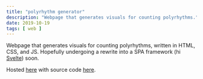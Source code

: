 ```yaml
---
title: "polyrhythm generator"
description: "Webpage that generates visuals for counting polyrhythms."
date: 2019-10-19
tags: [ web ]
---
```

Webpage that generates visuals for counting polyrhythms, written in HTML, CSS, and JS. Hopefully undergoing a rewrite into a SPA framework (hi [Svelte](https://svelte.dev)) soon.

Hosted [here](https://polyrhythm.bustinbung.com) with source code [here](https://github.com/bustinbung/polyrhythm-generator).
